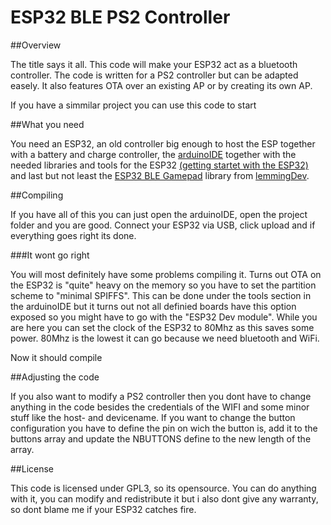 # ESP32 BLE PS2 Controller

##Overview

The title says it all. This code will make your ESP32 act as a bluetooth controller. The code is written for a PS2 controller but can be adapted easely. It also features OTA over an existing AP or by creating its own AP.

If you have a simmilar project you can use this code to start

##What you need

You need an ESP32, an old controller big enough to host the ESP together with a battery and charge controller, the [arduinoIDE](https://arduino.cc/en/software) together with the needed libraries and tools for the ESP32 [(getting startet with the ESP32)](https://dronebotworkshop.com/esp32-intro/#Getting_started_with_the_Arduino_IDE) and last but not least the [ESP32 BLE Gamepad](https://github.com/lemmingDev/ESP32-BLE-Gamepad) library from [lemmingDev](https://github.com/lemmingDev).

##Compiling

If you have all of this you can just open the arduinoIDE, open the project folder and you are good. Connect your ESP32 via USB, click upload and if everything goes right its done.

###It wont go right

You will most definitely have some problems compiling it. Turns out OTA on the ESP32 is "quite" heavy on the memory so you have to set the partition scheme to "minimal SPIFFS". This can be done under the tools section in the arduinoIDE but it turns out not all definied boards have this option exposed so you might have to go with the "ESP32 Dev module". While you are here you can set the clock of the ESP32 to 80Mhz as this saves some power. 80Mhz is the lowest it can go because we need bluetooth and WiFi.

Now it should compile

##Adjusting the code

If you also want to modify a PS2 controller then you dont have to change anything in the code besides the credentials of the WIFI and some minor stuff like the host- and devicename. If you want to change the button configuration you have to define the pin on wich the button is, add it to the buttons array and update the NBUTTONS define to the new length of the array.

##License

This code is licensed under GPL3, so its opensource. You can do anything with it, you can modify and redistribute it but i also dont give any warranty, so dont blame me if your ESP32 catches fire.

